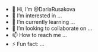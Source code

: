 - 👋 Hi, I’m @DariaRusakova
- 👀 I’m interested in ...
- 🌱 I’m currently learning ...
- 💞️ I’m looking to collaborate on ...
- 📫 How to reach me ...
- ⚡ Fun fact: ...

<!---
DariaRusakova/DariaRusakova is a ✨ special ✨ repository because its `README.md` (this file) appears on your GitHub profile.
You can click the Preview link to take a look at your changes.
--->
